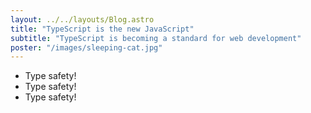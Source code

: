 ```yaml
---
layout: ../../layouts/Blog.astro
title: "TypeScript is the new JavaScript"
subtitle: "TypeScript is becoming a standard for web development"
poster: "/images/sleeping-cat.jpg"
---
```


- Type safety!
- Type safety!
- Type safety!
